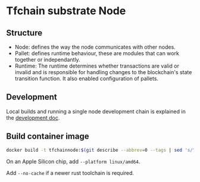 # Tfchain substrate Node

## Structure

- Node: defines the way the node communicates with other nodes.
- Pallet: defines runtime behaviour, these are modules that can work together or independantly.
- Runtime: The runtime determines whether transactions are valid or invalid and is responsible for handling changes to the blockchain's state transition function. It also enabled configuration of pallets.

## Development

Local builds and running a single node development chain is explained in the [development doc](../docs/development/development.md).

## Build container image

```sh
docker build -t tfchainnode:$(git describe --abbrev=0 --tags | sed 's/^v//') .
```

On an Apple Silicon chip, add `--platform linux/amd64`.

Add `--no-cache` if a newer rust toolchain is required.
